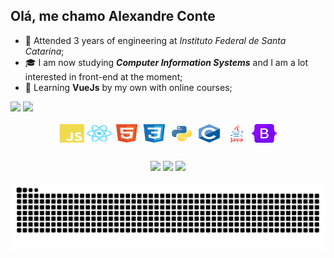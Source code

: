   ## Olá, me chamo Alexandre Conte
  
- 🎃 Attended 3 years of engineering at _Instituto Federal de Santa Catarina_;
- 🎓 I am now studying **_Computer Information Systems_** and I am a lot interested in front-end at the moment;
- 🎯 Learning **VueJs** by my own with online courses;

<div>
  <a href="https://github.com/AlexandreContee"></a>
  <img height="150em" src="https://github-readme-stats.vercel.app/api?username=AlexandreContee&show_icons=true&theme=vision-friendly-dark&include_all_commits=true&count_private=true">
  <img height="150em" src="https://github-readme-stats.vercel.app/api/top-langs/?username=AlexandreContee&layout=compact&langs_count=7&theme=vision-friendly-dark">
</div>

<div style="display: inline_block;" align="center"><br>
  <img align="center" height="30" width="40" src="https://raw.githubusercontent.com/devicons/devicon/master/icons/javascript/javascript-plain.svg">
  <img align="center" height="30" width="40" src="https://raw.githubusercontent.com/devicons/devicon/master/icons/react/react-original.svg">
  <img align="center" height="30" width="40" src="https://raw.githubusercontent.com/devicons/devicon/master/icons/html5/html5-original.svg">
  <img align="center" height="30" width="40" src="https://raw.githubusercontent.com/devicons/devicon/master/icons/css3/css3-original.svg">
  <img align="center" height="30" width="40" src="https://raw.githubusercontent.com/devicons/devicon/master/icons/python/python-original.svg">
  <img align="center" height="30" width="40" src="https://raw.githubusercontent.com/devicons/devicon/master/icons/c/c-original.svg">
  <img align="center" height="30" width="40" src="https://raw.githubusercontent.com/devicons/devicon/master/icons/java/java-original-wordmark.svg">
  <img align="center" height="30" width="40" src="https://raw.githubusercontent.com/devicons/devicon/master/icons/bootstrap/bootstrap-original.svg">
</div>

  ##

<div align="center"> 
  <a href = "mailto:alexandrecontee.dev@gmail.com"><img src="https://img.shields.io/badge/Gmail-D14836?style=for-the-badge&logo=gmail&logoColor=white" target="_blank"></a>
  <a href="https://www.linkedin.com/in/alexandreconteprog/" target="_blank"><img src="https://img.shields.io/badge/LinkedIn-0077B5?style=for-the-badge&logo=linkedin&logoColor=white" target="_blank"></a> 
  <a href="https://www.instagram.com/alexandrecontee/" target="_blank"><img src="https://img.shields.io/badge/Instagram-E4405F?style=for-the-badge&logo=instagram&logoColor=white" target="_blank"></a>
</div>

![Snake animation](https://github.com/AlexandreContee/AlexandreContee/blob/output/github-contribution-grid-snake.svg)
